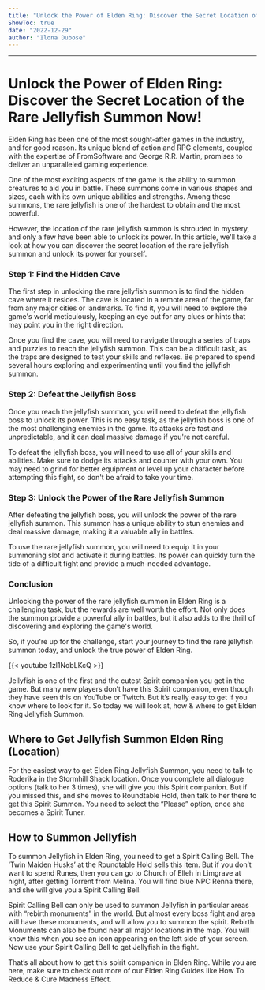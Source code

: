 ```yaml
---
title: "Unlock the Power of Elden Ring: Discover the Secret Location of the Rare Jellyfish Summon Now!"
ShowToc: true 
date: "2022-12-29"
author: "Ilona Dubose"
---
```

*****
# Unlock the Power of Elden Ring: Discover the Secret Location of the Rare Jellyfish Summon Now!

Elden Ring has been one of the most sought-after games in the industry, and for good reason. Its unique blend of action and RPG elements, coupled with the expertise of FromSoftware and George R.R. Martin, promises to deliver an unparalleled gaming experience.

One of the most exciting aspects of the game is the ability to summon creatures to aid you in battle. These summons come in various shapes and sizes, each with its own unique abilities and strengths. Among these summons, the rare jellyfish is one of the hardest to obtain and the most powerful.

However, the location of the rare jellyfish summon is shrouded in mystery, and only a few have been able to unlock its power. In this article, we'll take a look at how you can discover the secret location of the rare jellyfish summon and unlock its power for yourself.

### Step 1: Find the Hidden Cave

The first step in unlocking the rare jellyfish summon is to find the hidden cave where it resides. The cave is located in a remote area of the game, far from any major cities or landmarks. To find it, you will need to explore the game's world meticulously, keeping an eye out for any clues or hints that may point you in the right direction.

Once you find the cave, you will need to navigate through a series of traps and puzzles to reach the jellyfish summon. This can be a difficult task, as the traps are designed to test your skills and reflexes. Be prepared to spend several hours exploring and experimenting until you find the jellyfish summon.

### Step 2: Defeat the Jellyfish Boss

Once you reach the jellyfish summon, you will need to defeat the jellyfish boss to unlock its power. This is no easy task, as the jellyfish boss is one of the most challenging enemies in the game. Its attacks are fast and unpredictable, and it can deal massive damage if you're not careful.

To defeat the jellyfish boss, you will need to use all of your skills and abilities. Make sure to dodge its attacks and counter with your own. You may need to grind for better equipment or level up your character before attempting this fight, so don't be afraid to take your time.

### Step 3: Unlock the Power of the Rare Jellyfish Summon

After defeating the jellyfish boss, you will unlock the power of the rare jellyfish summon. This summon has a unique ability to stun enemies and deal massive damage, making it a valuable ally in battles.

To use the rare jellyfish summon, you will need to equip it in your summoning slot and activate it during battles. Its power can quickly turn the tide of a difficult fight and provide a much-needed advantage.

### Conclusion

Unlocking the power of the rare jellyfish summon in Elden Ring is a challenging task, but the rewards are well worth the effort. Not only does the summon provide a powerful ally in battles, but it also adds to the thrill of discovering and exploring the game's world.

So, if you're up for the challenge, start your journey to find the rare jellyfish summon today, and unlock the true power of Elden Ring.

{{< youtube 1zl1NobLKcQ >}} 



Jellyfish is one of the first and the cutest Spirit companion you get in the game. But many new players don’t have this Spirit companion, even though they have seen this on YouTube or Twitch. But it’s really easy to get if you know where to look for it. So today we will look at, how & where to get Elden Ring Jellyfish Summon.
 
## Where to Get Jellyfish Summon Elden Ring (Location)
 
For the easiest way to get Elden Ring Jellyfish Summon, you need to talk to Roderika in the Stormhill Shack location. Once you complete all dialogue options (talk to her 3 times), she will give you this Spirit companion. But if you missed this, and she moves to Roundtable Hold, then talk to her there to get this Spirit Summon. You need to select the “Please” option, once she becomes a Spirit Tuner.
 
## How to Summon Jellyfish
 
To summon Jellyfish in Elden Ring, you need to get a Spirit Calling Bell. The ‘Twin Maiden Husks’ at the Roundtable Hold sells this item. But if you don’t want to spend Runes, then you can go to Church of Elleh in Limgrave at night, after getting Torrent from Melina. You will find blue NPC Renna there, and she will give you a Spirit Calling Bell.
 
Spirit Calling Bell can only be used to summon Jellyfish in particular areas with “rebirth monuments” in the world. But almost every boss fight and area will have these monuments, and will allow you to summon the spirit. Rebirth Monuments can also be found near all major locations in the map. You will know this when you see an icon appearing on the left side of your screen. Now use your Spirit Calling Bell to get Jellyfish in the fight.
 
That’s all about how to get this spirit companion in Elden Ring. While you are here, make sure to check out more of our Elden Ring Guides like How To Reduce & Cure Madness Effect.




